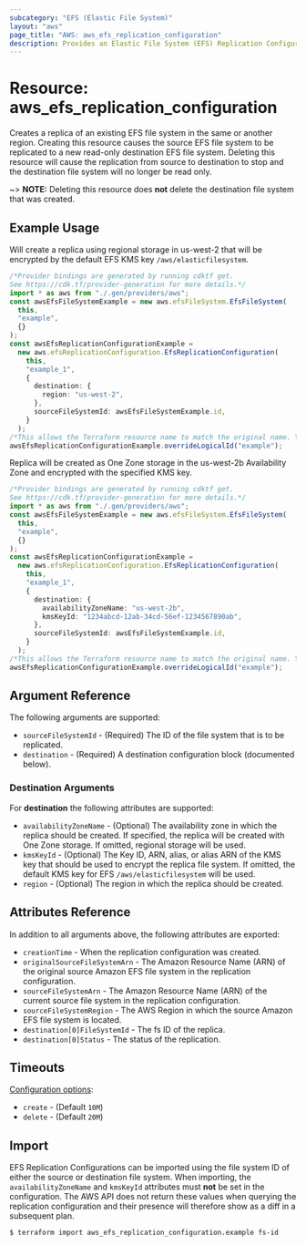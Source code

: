 ```yaml
---
subcategory: "EFS (Elastic File System)"
layout: "aws"
page_title: "AWS: aws_efs_replication_configuration"
description: Provides an Elastic File System (EFS) Replication Configuration.
---
```


# Resource: aws\_efs\_replication\_configuration

Creates a replica of an existing EFS file system in the same or another region. Creating this resource causes the source EFS file system to be replicated to a new read-only destination EFS file system. Deleting this resource will cause the replication from source to destination to stop and the destination file system will no longer be read only.

\~> **NOTE:** Deleting this resource does **not** delete the destination file system that was created.

## Example Usage

Will create a replica using regional storage in us-west-2 that will be encrypted by the default EFS KMS key `/aws/elasticfilesystem`.

```typescript
/*Provider bindings are generated by running cdktf get.
See https://cdk.tf/provider-generation for more details.*/
import * as aws from "./.gen/providers/aws";
const awsEfsFileSystemExample = new aws.efsFileSystem.EfsFileSystem(
  this,
  "example",
  {}
);
const awsEfsReplicationConfigurationExample =
  new aws.efsReplicationConfiguration.EfsReplicationConfiguration(
    this,
    "example_1",
    {
      destination: {
        region: "us-west-2",
      },
      sourceFileSystemId: awsEfsFileSystemExample.id,
    }
  );
/*This allows the Terraform resource name to match the original name. You can remove the call if you don't need them to match.*/
awsEfsReplicationConfigurationExample.overrideLogicalId("example");

```

Replica will be created as One Zone storage in the us-west-2b Availability Zone and encrypted with the specified KMS key.

```typescript
/*Provider bindings are generated by running cdktf get.
See https://cdk.tf/provider-generation for more details.*/
import * as aws from "./.gen/providers/aws";
const awsEfsFileSystemExample = new aws.efsFileSystem.EfsFileSystem(
  this,
  "example",
  {}
);
const awsEfsReplicationConfigurationExample =
  new aws.efsReplicationConfiguration.EfsReplicationConfiguration(
    this,
    "example_1",
    {
      destination: {
        availabilityZoneName: "us-west-2b",
        kmsKeyId: "1234abcd-12ab-34cd-56ef-1234567890ab",
      },
      sourceFileSystemId: awsEfsFileSystemExample.id,
    }
  );
/*This allows the Terraform resource name to match the original name. You can remove the call if you don't need them to match.*/
awsEfsReplicationConfigurationExample.overrideLogicalId("example");

```

## Argument Reference

The following arguments are supported:

* `sourceFileSystemId` - (Required) The ID of the file system that is to be replicated.
* `destination` - (Required) A destination configuration block (documented below).

### Destination Arguments

For **destination** the following attributes are supported:

* `availabilityZoneName` - (Optional) The availability zone in which the replica should be created. If specified, the replica will be created with One Zone storage. If omitted, regional storage will be used.
* `kmsKeyId` - (Optional) The Key ID, ARN, alias, or alias ARN of the KMS key that should be used to encrypt the replica file system. If omitted, the default KMS key for EFS `/aws/elasticfilesystem` will be used.
* `region` - (Optional) The region in which the replica should be created.

## Attributes Reference

In addition to all arguments above, the following attributes are exported:

* `creationTime` - When the replication configuration was created.
* `originalSourceFileSystemArn` - The Amazon Resource Name (ARN) of the original source Amazon EFS file system in the replication configuration.
* `sourceFileSystemArn` - The Amazon Resource Name (ARN) of the current source file system in the replication configuration.
* `sourceFileSystemRegion` - The AWS Region in which the source Amazon EFS file system is located.
* `destination[0]FileSystemId` - The fs ID of the replica.
* `destination[0]Status` - The status of the replication.

## Timeouts

[Configuration options](https://developer.hashicorp.com/terraform/language/resources/syntax#operation-timeouts):

* `create` - (Default `10M`)
* `delete` - (Default `20M`)

## Import

EFS Replication Configurations can be imported using the file system ID of either the source or destination file system. When importing, the `availabilityZoneName` and `kmsKeyId` attributes must **not** be set in the configuration. The AWS API does not return these values when querying the replication configuration and their presence will therefore show as a diff in a subsequent plan.

```console
$ terraform import aws_efs_replication_configuration.example fs-id
```

